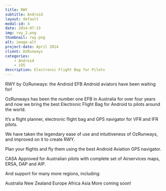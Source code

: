 ```yaml
---
title: RWY
subtitle: Android
layout: default
modal-id: 4
date: 2014-07-15
img: rwy_2.png
thumbnail: rwy.png
alt: image-alt
project-date: April 2014
client: OzRunways
categories: 
    - Android
    - iOS
description: Electronic Flight Bag for Pilots
---
```


RWY by OzRunways: the Android EFB Android aviators have been waiting for!

OzRunways has been the number one EFB in Australia for over four years and now we bring the best Electronic Flight Bag for Android to pilots around the world.

It’s a flight planner, electronic flight bag and GPS navigator for VFR and IFR pilots.

We have taken the legendary ease of use and intuitiveness of OzRunways, and improved on it to create RWY.

Plan your flights and fly them using the best Android Aviation GPS navigator.

CASA Approved for Australian pilots with complete set of Airservices maps, ERSA, DAP and AIP.

And support for many more regions, including:

Australia
New Zealand
Europe
Africa
Asia
More coming soon!